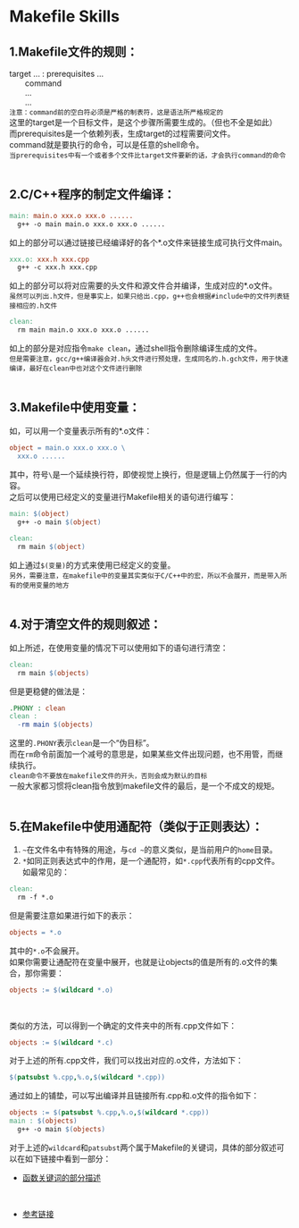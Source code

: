 # Makefile Skills

## 1.Makefile文件的规则：
target ... : prerequisites ... </br>
&emsp;&emsp;command </br>
&emsp;&emsp;... </br>
&emsp;&emsp;... </br>
`注意：command前的空白符必须是严格的制表符，这是语法所严格规定的` </br>
这里的target是一个目标文件，是这个步骤所需要生成的。（但也不全是如此）  
而prerequisites是一个依赖列表，生成target的过程需要问文件。  
command就是要执行的命令，可以是任意的shell命令。  
`当prerequisites中有一个或者多个文件比target文件要新的话，才会执行command的命令`  
</br>


## 2.C/C++程序的制定文件编译：
```makefile
main: main.o xxx.o xxx.o ......
  g++ -o main main.o xxx.o xxx.o ......
```
如上的部分可以通过链接已经编译好的各个*.o文件来链接生成可执行文件main。  
```makefile
xxx.o: xxx.h xxx.cpp
  g++ -c xxx.h xxx.cpp
```
如上的部分可以将对应需要的头文件和源文件合并编译，生成对应的*.o文件。  
`虽然可以列出.h文件，但是事实上，如果只给出.cpp，g++也会根据#include中的文件列表链接相应的.h文件`  
```makefile
clean:
  rm main main.o xxx.o xxx.o ......
```
如上的部分是对应指令`make clean`，通过shell指令删除编译生成的文件。  
`但是需要注意，gcc/g++编译器会对.h头文件进行预处理，生成同名的.h.gch文件，用于快速编译，最好在clean中也对这个文件进行删除`  
</br>


## 3.Makefile中使用变量：
如，可以用一个变量表示所有的*.o文件：  
```makefile
object = main.o xxx.o xxx.o \
  xxx.o ......
```
其中，符号`\`是一个延续换行符，即使视觉上换行，但是逻辑上仍然属于一行的内容。  
之后可以使用已经定义的变量进行Makefile相关的语句进行编写：  
```makefile
main: $(object)
  g++ -o main $(object)
  
clean: 
  rm main $(object)
```
如上通过`$(变量)`的方式来使用已经定义的变量。  
`另外，需要注意，在makefile中的变量其实类似于C/C++中的宏，所以不会展开，而是带入所有的使用变量的地方`  
</br>


## 4.对于清空文件的规则叙述：
如上所述，在使用变量的情况下可以使用如下的语句进行清空：
```makefile
clean:
  rm main $(objects)
```
但是更稳健的做法是：
```makefile
.PHONY : clean
clean :
  -rm main $(objects)
```
这里的`.PHONY`表示`clean`是一个“伪目标”。  
而在`rm`命令前面加一个减号的意思是，如果某些文件出现问题，也不用管，而继续执行。  
`clean命令不要放在makefile文件的开头，否则会成为默认的目标`  
一般大家都习惯将clean指令放到makefile文件的最后，是一个不成文的规矩。  
</br>


## 5.在Makefile中使用通配符（类似于正则表达）：
1. `~`在文件名中有特殊的用途，与`cd ~`的意义类似，是当前用户的`home`目录。  
2. `*`如同正则表达式中的作用，是一个通配符，如`*.cpp`代表所有的cpp文件。  
如最常见的：
```makefile
clean:
  rm -f *.o
```
但是需要注意如果进行如下的表示：
```makefile
objects = *.o
```
其中的`*.o`不会展开。  
如果你需要让通配符在变量中展开，也就是让objects的值是所有的.o文件的集合，那你需要：
```makefile
objects := $(wildcard *.o)
```
</br>

类似的方法，可以得到一个确定的文件夹中的所有.cpp文件如下：
```makefile
objects := $(wildcard *.c)
```
对于上述的所有.cpp文件，我们可以找出对应的.o文件，方法如下：
```makefile
$(patsubst %.cpp,%.o,$(wildcard *.cpp))
```
通过如上的铺垫，可以写出编译并且链接所有.cpp和.o文件的指令如下：  
```makefile
objects := $(patsubst %.cpp,%.o,$(wildcard *.cpp))
main : $(objects)
  g++ -o main $(objects)
```
对于上述的`wildcard`和`patsubst`两个属于Makefile的关键词，具体的部分叙述可以在如下链接中看到一部分：   
* [函数关键词的部分描述](https://seisman.github.io/how-to-write-makefile/functions.html "关键词描述")  
</br>





* [参考链接](https://seisman.github.io/how-to-write-makefile/introduction.html#id1 "Makefile介绍")  
